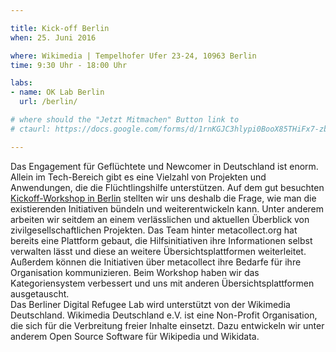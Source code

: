 ```yaml
---

title: Kick-off Berlin
when: 25. Juni 2016

where: Wikimedia | Tempelhofer Ufer 23-24, 10963 Berlin
time: 9:30 Uhr - 18:00 Uhr

labs:
- name: OK Lab Berlin
  url: /berlin/

# where should the "Jetzt Mitmachen" Button link to
# ctaurl: https://docs.google.com/forms/d/1rnKGJC3hlypi0BooX85THiFx7-zbbJNa9g1sBQWrc8o/viewform

---
```


Das Engagement für Geflüchtete und Newcomer in Deutschland ist enorm. Allein im Tech-Bereich gibt es eine Vielzahl von Projekten und Anwendungen, die die Flüchtlingshilfe unterstützen. Auf dem gut besuchten [Kickoff-Workshop in Berlin](http://codefor.de/blog/kickoff-drl) stellten wir uns deshalb die Frage, wie man die existierenden Initiativen bündeln und weiterentwickeln kann. Unter anderem arbeiten wir seitdem an einem verlässlichen und aktuellen Überblick von zivilgesellschaftlichen Projekten. Das Team hinter metacollect.org hat bereits eine Plattform gebaut, die Hilfsinitiativen ihre Informationen selbst verwalten lässt und diese an weitere Übersichtsplattformen weiterleitet. Außerdem können die Initiativen über metacollect ihre Bedarfe für ihre Organisation kommunizieren. Beim Workshop haben wir das Kategoriensystem verbessert und uns mit anderen Übersichtsplattformen ausgetauscht.
<br>
Das Berliner Digital Refugee Lab wird unterstützt von der Wikimedia Deutschland. Wikimedia Deutschland e.V. ist eine Non-Profit Organisation, die sich für die Verbreitung freier Inhalte einsetzt. Dazu entwickeln wir unter anderem Open Source Software für Wikipedia und Wikidata.

